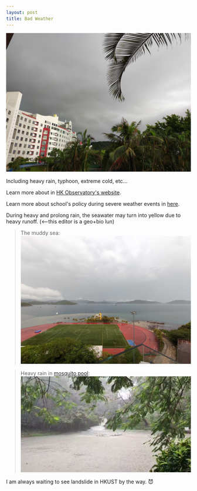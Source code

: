```yaml
---
layout: post
title: Bad Weather 
---
```

![bbc](/media/bbc.jpg)

Including heavy rain, typhoon, extreme cold, etc...

Learn more about in [HK Observatory's website](https://www.hko.gov.hk/en/education/educational_resources_main.html).

Learn more about school's policy during severe weather events in [here](https://cmo.hkust.edu.hk/severe-weather-information). 

During heavy and prolong rain, the seawater may turn into yellow due to heavy runoff. (<--this editor is a geo+bio lun)

> The muddy sea: 
![the muddy sea](/media/muddy_sea.jpg)

> Heavy rain in [mosquito pool]():
![rain in mosq pool](/media/rain_mosquito_pool.png)


I am always waiting to see landslide in HKUST by the way. 😈